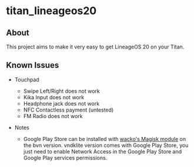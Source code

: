 # titan_lineageos20

## About
This project aims to make it very easy to get LineageOS 20 on your Titan.

## Known Issues

* Touchpad 

  * Swipe Left/Right does not work
  * Kika Input does not work
  * Headphone jack does not work
  * NFC Contactless payment (untested)
  * FM Radio does not work

* Notes
  * Google Play Store can be installed with [wacko's Magisk module](https://github.com/wacko1805/MagiskGapps) on the bvn version. vndklite version comes with Google Play Store, you just need to enable Network Access in the Google Play Store and Google Play services permissions.
  
